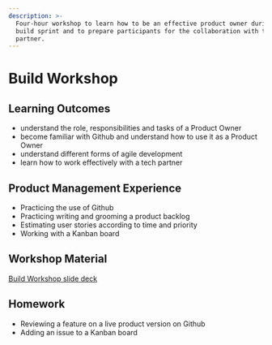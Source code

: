 ```yaml
---
description: >-
  Four-hour workshop to learn how to be an effective product owner during the
  build sprint and to prepare participants for the collaboration with their tech
  partner.
---
```


# Build Workshop

## Learning Outcomes 

* understand the role, responsibilities and tasks of a Product Owner 
* become familiar with Github and understand how to use it as a Product Owner 
* understand different forms of agile development 
* learn how to work effectively with a tech partner 

## Product Management Experience

* Practicing the use of Github 
* Practicing writing and grooming a product backlog 
* Estimating user stories according to time and priority 
* Working with a Kanban board

## Workshop Material

[Build Workshop slide deck](https://docs.google.com/presentation/d/1V0U3_jqkNn3_1YOeGVJZ7B6Khw9raAqEqOspf9SUBM0/edit#slide=id.g6cb096327a_1_132)

## Homework 

* Reviewing a feature on a live product version on Github 
* Adding an issue to a Kanban board

###  



